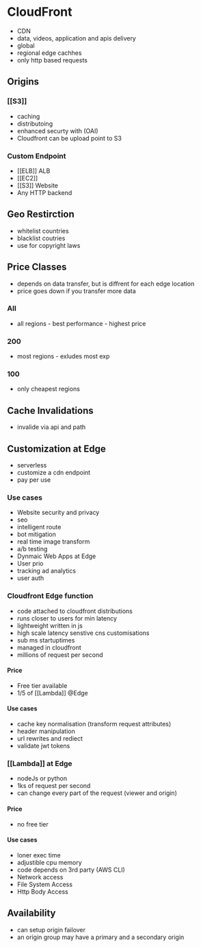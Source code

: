 # CloudFront
- CDN
- data, videos, application and apis delivery
- global
- regional edge cachhes
- only http based requests

## Origins

### [[S3]]
- caching
- distributoing
- enhanced securty with (OAI)
- Cloudfront can be upload point to S3

### Custom Endpoint
- [[ELB]] ALB
- [[EC2]]
- [[S3]] Website
- Any HTTP backend

## Geo Restirction
- whitelist countries
- blacklist coutries
- use for copyright laws

## Price Classes
- depends on data transfer, but is diffrent for each edge location
- price goes down if you transfer more data

### All
- all regions - best performance - highest price

### 200
- most regions - exludes most exp

### 100
- only cheapest regions 

## Cache Invalidations
- invalide via api and path

## Customization at Edge
- serverless
- customize a cdn endpoint
- pay per use

### Use cases
- Website security and privacy
- seo
- intelligent route
- bot mitigation
- real time image transform
- a/b testing
- Dynmaic Web Apps at Edge
- User prio
- tracking ad analytics
- user auth 

### Cloudfront Edge function
- code attached to cloudfront distributions
- runs closer to users for min latency
- lightweight written in js
- high scale latency senstive cns customisations
- sub ms startuptimes
- managed in cloudfront
- millions of request per second

#### Price
- Free tier available
- 1/5 of [[Lambda]] @Edge

#### Use cases
- cache key normalisation (transform request attributes)
- header manipulation
- url rewrites and rediect
- validate jwt tokens

### [[Lambda]] at Edge
- nodeJs or python
- 1ks of request per second
- can change every part of the request (viewer and origin)

#### Price
- no free tier

#### Use cases
- loner exec time
- adjustible cpu memory
- code depends on 3rd party (AWS CLI)
- Network access
- File System Access
- Http Body Access

## Availability
- can setup origin failover
- an origin group may have a primary and a secondary origin